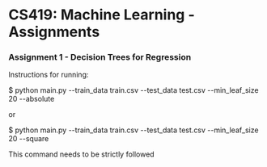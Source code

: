 # CS419: Machine Learning - Assignments

### Assignment 1 - Decision Trees for Regression

Instructions for running: 

$ python main.py --train_data train.csv --test_data test.csv --min_leaf_size 20 --absolute

or

$ python main.py --train_data train.csv --test_data test.csv --min_leaf_size 20 --square

This command needs to be strictly followed

